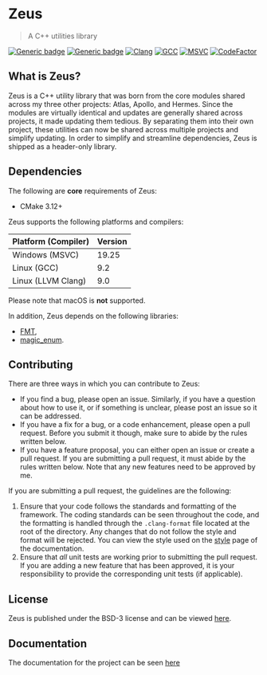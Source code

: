 # Zeus

> A C++ utilities library

[![Generic badge](https://img.shields.io/badge/License-BSD3-blue)](LICENSE)
[![Generic badge](https://img.shields.io/badge/Language-C++17-red.svg)](https://en.wikipedia.org/wiki/C%2B%2B17)
[![Clang](https://github.com/marovira/zeus/actions/workflows/clang.yml/badge.svg)](https://github.com/marovira/zeus/actions/workflows/clang.yml)
[![GCC](https://github.com/marovira/zeus/actions/workflows/gcc.yml/badge.svg)](https://github.com/marovira/zeus/actions/workflows/gcc.yml)
[![MSVC](https://github.com/marovira/zeus/actions/workflows/msvc.yml/badge.svg)](https://github.com/marovira/zeus/actions/workflows/msvc.yml)
[![CodeFactor](https://www.codefactor.io/repository/github/marovira/zeus/badge/master)](https://www.codefactor.io/repository/github/marovira/zeus/overview/master)

## What is Zeus?

Zeus is a C++ utility library that was born from the core modules shared across
my three other projects: Atlas, Apollo, and Hermes. Since the modules are
virtually identical and updates are generally shared across projects, it made
updating them tedious. By separating them into their own project, these
utilities can now be shared across multiple projects and simplify updating. In
order to simplify and streamline dependencies, Zeus is shipped as a header-only
library.

## Dependencies

The following are **core** requirements of Zeus:

* CMake 3.12+

Zeus supports the following platforms and compilers:

| Platform (Compiler) | Version |
|---------------------|---------|
| Windows (MSVC) | 19.25 |
| Linux (GCC) | 9.2 |
| Linux (LLVM Clang) | 9.0 |

Please note that macOS is **not** supported.

In addition, Zeus depends on the following libraries:

* [FMT](https://github.com/fmtlib/fmt),
* [magic_enum](https://github.com/Neargye/magic_enum).

## Contributing

There are three ways in which you can contribute to Zeus:

* If you find a bug, please open an issue. Similarly, if you have a question
  about how to use it, or if something is unclear, please post an issue so it
  can be addressed.
* If you have a fix for a bug, or a code enhancement, please open a pull
  request. Before you submit it though, make sure to abide by the rules written
  below.
* If you have a feature proposal, you can either open an issue or create a pull
  request. If you are submitting a pull request, it must abide by the rules
  written below. Note that any new features need to be approved by me.

If you are submitting a pull request, the guidelines are the following:

1. Ensure that your code follows the standards and formatting of the framework.
   The coding standards can be seen throughout the code, and the formatting is
   handled through the `.clang-format` file located at the root of the
   directory. Any changes that do not follow the style and format will be
   rejected. You can view the style used on the
   [style](https://marovira.github.io/zeus/style/) page of the documentation.
2. Ensure that *all* unit tests are working prior to submitting the pull
   request. If you are adding a new feature that has been approved, it is your
   responsibility to provide the corresponding unit tests (if applicable). 

## License

Zeus is published under the BSD-3 license and can be viewed
[here](https://github.com/marovira/zeus/blob/master/LICENSE).

## Documentation

The documentation for the project can be seen [here](https://marovira.github.io/zeus/)
